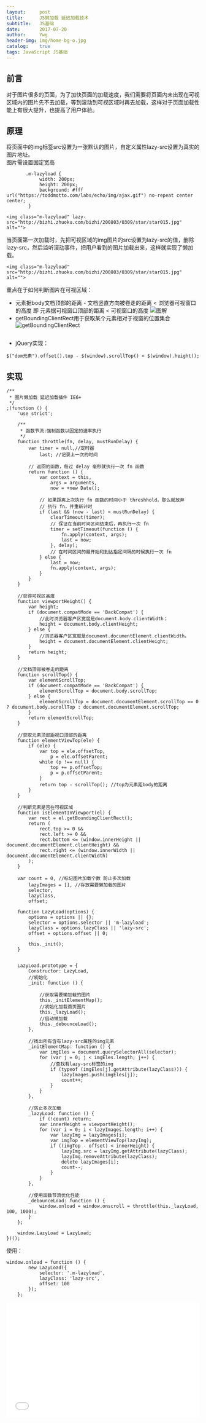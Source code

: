 ```yaml
---
layout:     post
title:      JS懒加载 延迟加载技术
subtitle:   JS基础
date:       2017-07-20
author:     Ywg
header-img: img/home-bg-o.jpg
catalog:    true
tags: JavaScript JS基础
---
```


## 前言
对于图片很多的页面，为了加快页面的加载速度，我们需要将页面内未出现在可视区域内的图片先不去加载，等到滚动到可视区域时再去加载，这样对于页面加载性能上有很大提升，也提高了用户体验。

## 原理
将页面中的img标签src设置为一张默认的图片，自定义属性lazy-src设置为真实的图片地址。 <br>
图片需设置固定宽高
``` 
       .m-lazyload {
            width: 200px;
            height: 200px;
            background: #fff url("https://toddmotto.com/labs/echo/img/ajax.gif") no-repeat center center;  
        }
``` 
``` 
<img class="m-lazyload" lazy-src="http://bizhi.zhuoku.com/bizhi/200803/0309/star/star015.jpg" alt="">
``` 
当页面第一次加载时，先把可视区域的img图片的src设置为lazy-src的值，删除lazy-src，然后监听滚动事件，把用户看到的图片加载出来，这样就实现了懒加载。
``` 
<img class="m-lazyload" src="http://bizhi.zhuoku.com/bizhi/200803/0309/star/star015.jpg" alt="">
``` 
重点在于如何判断图片在可视区域：<br>
- 元素据body文档顶部的距离 - 文档竖直方向被卷走的距离 < 浏览器可视窗口的高度 即 元素据可视窗口顶部的距离 < 可视窗口的高度
![图解](https://www.denpe.com/content/images/2016/01/imglazyload.png)
- getBoundingClientRect用于获取某个元素相对于视窗的位置集合 <br>
![getBoundingClientRect](http://images.cnitblog.com/blog2015/678562/201504/262132219001037.jpg)
```
```
- jQuery实现：
```
$("dom元素").offset().top - $(window).scrollTop() < $(window).height();
```

## 实现
```
/**
 * 图片懒加载 延迟加载插件 IE6+
 */
;(function () {
    'use strict';

    /**
     * 函数节流:强制函数以固定的速率执行
     */
    function throttle(fn, delay, mustRunDelay) {
        var timer = null,//定时器
            last; //记录上一次的时间

        // 返回的函数，每过 delay 毫秒就执行一次 fn 函数
        return function () {
            var context = this,
                args = arguments,
                now = +new Date();

            // 如果距离上次执行 fn 函数的时间小于 threshhold，那么就放弃
            // 执行 fn，并重新计时
            if (last && (now - last) < mustRunDelay) {
                clearTimeout(timer);
                // 保证在当前时间区间结束后，再执行一次 fn
                timer = setTimeout(function () {
                    fn.apply(context, args);
                    last = now;
                }, delay);
                // 在时间区间的最开始和到达指定间隔的时候执行一次 fn
            } else {
                last = now;
                fn.apply(context, args);
            }
        }
    }
    
    //获得可视区高度
    function viewportHeight() {
        var height;
        if (document.compatMode == 'BackCompat') {
            //此时浏览器客户区宽度是document.body.clientWidth；
            height = document.body.clientHeight;
        } else {
            //浏览器客户区宽度是document.documentElement.clientWidth。
            height = document.documentElement.clientHeight;
        }
        return height;
    }

    //文档顶部被卷走的距离
    function scrollTop() {
        var elementScrollTop;
        if (document.compatMode == 'BackCompat') {
            elementScrollTop = document.body.scrollTop;
        } else {
            elementScrollTop = document.documentElement.scrollTop == 0 ? document.body.scrollTop : document.documentElement.scrollTop;
        }
        return elementScrollTop;
    }

    //获取元素顶部距视口顶部的距离
    function elementViewTop(ele) {
        if (ele) {
            var top = ele.offsetTop,
                p = ele.offsetParent;
            while (p !== null) {
                top += p.offsetTop;
                p = p.offsetParent;
            }
            return top - scrollTop(); //top为元素距body的距离
        }
    }

    //判断元素是否在可视区域
    function isElementInViewport(el) {
        var rect = el.getBoundingClientRect();
        return (
            rect.top >= 0 &&
            rect.left >= 0 &&
            rect.bottom <= (window.innerHeight || document.documentElement.clientHeight) &&
            rect.right <= (window.innerWidth || document.documentElement.clientWidth)
        );
    }

    var count = 0, //标记图片加载个数 防止多次加载
        lazyImages = [], //存放需要懒加载的图片
        selector,
        lazyClass,
        offset;

    function LazyLoad(options) {
        options = options || {};
        selector = options.selector || 'm-lazyload';
        lazyClass = options.lazyClass || 'lazy-src';
        offset = options.offset || 0;

        this._init();
    }


    LazyLoad.prototype = {
        Constructor: LazyLoad,
        //初始化
        _init: function () {

            //获取需要懒加载的图片
            this._initElementMap();
            //初始化加载首页图片
            this._lazyLoad();
            //启动懒加载
            this._debounceLoad();
        },

        //找出所有含有lazy-src属性的img元素
        _initElementMap: function () {
            var imgEles = document.querySelectorAll(selector);
            for (var j = 0; j < imgEles.length; j++) {
                //查找有lazy-src标签的img
                if (typeof (imgEles[j].getAttribute(lazyClass))) {
                    lazyImages.push(imgEles[j]);
                    count++;
                }
            }
        },

        //防止多次加载
        _lazyLoad: function () {
            if (!count) return;
            var innerHeight = viewportHeight();
            for (var i = 0; i < lazyImages.length; i++) {
                var lazyImg = lazyImages[i];
                var imgTop = elementViewTop(lazyImg);
                if ((imgTop - offset) < innerHeight) {
                    lazyImg.src = lazyImg.getAttribute(lazyClass);
                    lazyImg.removeAttribute(lazyClass);
                    delete lazyImages[i];
                    count--;
                }
            }
        },

        //使用函数节流优化性能
        _debounceLoad: function () {
            window.onload = window.onscroll = throttle(this._lazyLoad, 100, 1000);
        }
    };

    window.LazyLoad = LazyLoad;
})();
```
使用：
```
window.onload = function () {
        new LazyLoad({
            selector: '.m-lazyload',
            lazyClass: 'lazy-src',
            offset: 100
        });
    };
```

<iframe height='300' scrolling='no' title='rwXZVB' src='//codepen.io/ywg228/embed/rwXZVB/?height=301&theme-id=0&default-tab=result&embed-version=2' frameborder='no' allowtransparency='true' allowfullscreen='true' style='width: 100%;'>See the Pen <a href='https://codepen.io/ywg228/pen/rwXZVB/'>rwXZVB</a> by Mr.Yang (<a href='https://codepen.io/ywg228'>@ywg228</a>) on <a href='https://codepen.io'>CodePen</a>.
</iframe>
